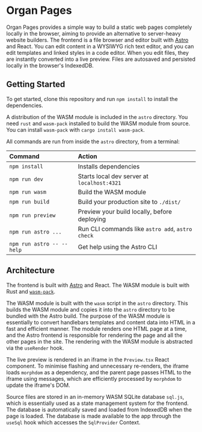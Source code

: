 # Organ Pages

Organ Pages provides a simple way to build a static web pages completely locally in the browser, aiming to provide an alternative to server-heavy website builders. The frontend is a file browser and editor built with [Astro](https://astro.build) and React. You can edit content in a WYSIWYG rich text editor, and you can edit templates and linked styles in a code editor. When you edit files, they are instantly converted into a live preview. Files are autosaved and persisted locally in the browser's IndexedDB.

## Getting Started

To get started, clone this repository and run `npm install` to install the dependencies.

A distribution of the WASM module is included in the `astro` directory. You need `rust` and `wasm-pack` installed to build the WASM module from source. You can install `wasm-pack` with `cargo install wasm-pack`.

All commands are run from inside the `astro` directory, from a terminal:

| Command                   | Action                                           |
| :------------------------ | :----------------------------------------------- |
| `npm install`             | Installs dependencies                            |
| `npm run dev`             | Starts local dev server at `localhost:4321`      |
| `npm run wasm`            | Build the WASM module                            |
| `npm run build`           | Build your production site to `./dist/`          |
| `npm run preview`         | Preview your build locally, before deploying     |
| `npm run astro ...`       | Run CLI commands like `astro add`, `astro check` |
| `npm run astro -- --help` | Get help using the Astro CLI                     |

## Architecture

The frontend is built with [Astro](https://astro.build) and React. The WASM module is built with Rust and [`wasm-pack`](https://rustwasm.github.io/wasm-pack/).

The WASM module is built with the `wasm` script in the `astro` directory. This builds the WASM module and copies it into the `astro` directory to be bundled with the Astro build. The purpose of the WASM module is essentially to convert handlebars templates and content data into HTML in a fast and efficient manner. The module renders one HTML page at a time, and the Astro frontend is responsible for rendering the page and all the other pages in the site. The rendering with the WASM module is abstracted via the `useRender` hook.

The live preview is rendered in an iframe in the `Preview.tsx` React component. To minimise flashing and unnecessary re-renders, the iframe loads `morphdom` as a dependency, and the parent page passes HTML to the iframe using messages, which are efficiently processed by `morphdom` to update the iframe's DOM.

Source files are stored in an in-memory WASM SQLite database `sql.js`, which is essentially used as a state management system for the frontend. The database is automatically saved and loaded from IndexedDB when the page is loaded. The database is made available to the app through the `useSql` hook which accesses the `SqlProvider` Context.
